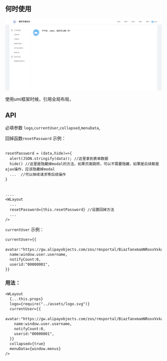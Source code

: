 

## 何时使用
![](./eg.png)

使用umi框架时候，引用全局布局，

## API

必填参数 `logo`,`currentUser`,`collapsed`,`menuData`,

回掉函数`resetPassword` 示例：

```

resetPassword = (data,hide)=>{
  alert(JSON.stringify(data)); //这里拿到表单数据
  hide() //这里是隐藏掉modal的方法，如果页面跳转，可以不需要隐藏，如果是后续都是ajax操作，应该隐藏掉modal
  ...  //可以继续请求等后续操作
}


....
<WLayout
  ...
  resetPassword={this.resetPassword} //设置回掉方法
  ...
/>
```



`currentUser` 示例：

```
currentUser={{
  avatar:"https://gw.alipayobjects.com/zos/rmsportal/BiazfanxmamNRoxxVxka.png",
  name:window.user.username,
  notifyCount:0,
  userid:"00000001",
}}

```

### 用法：


```
<WLayout
  {...this.props}
  logo={require("../assets/logo.svg")}
  currentUser={{
    avatar:"https://gw.alipayobjects.com/zos/rmsportal/BiazfanxmamNRoxxVxka.png",
    name:window.user.username,
    notifyCount:0,
    userid:"00000001",
  }}
  collapsed={true}
  menuData={window.menus}
/>
```
